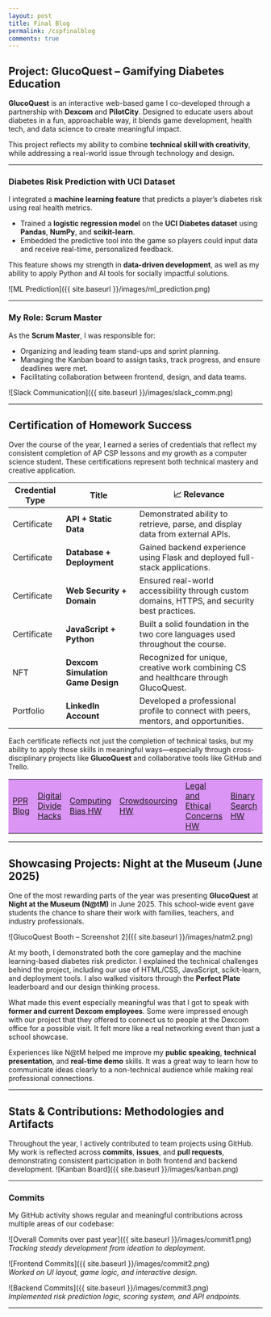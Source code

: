 ```yaml
---
layout: post
title: Final Blog
permalink: /cspfinalblog
comments: true
---
```


## Project: GlucoQuest – Gamifying Diabetes Education

**GlucoQuest** is an interactive web-based game I co-developed through a partnership with **Dexcom** and **PilotCity**. Designed to educate users about diabetes in a fun, approachable way, it blends game development, health tech, and data science to create meaningful impact.

This project reflects my ability to combine **technical skill with creativity**, while addressing a real-world issue through technology and design.

---

### Diabetes Risk Prediction with UCI Dataset

I integrated a **machine learning feature** that predicts a player’s diabetes risk using real health metrics.

- Trained a **logistic regression model** on the **UCI Diabetes dataset** using **Pandas**, **NumPy**, and **scikit-learn**.
- Embedded the predictive tool into the game so players could input data and receive real-time, personalized feedback.

This feature shows my strength in **data-driven development**, as well as my ability to apply Python and AI tools for socially impactful solutions.

![ML Prediction]({{ site.baseurl }}/images/ml_prediction.png)


---
### My Role: Scrum Master

As the **Scrum Master**, I was responsible for:
- Organizing and leading team stand-ups and sprint planning.
- Managing the Kanban board to assign tasks, track progress, and ensure deadlines were met.
- Facilitating collaboration between frontend, design, and data teams.

![Slack Communication]({{ site.baseurl }}/images/slack_comm.png)

--- 

## Certification of Homework Success

Over the course of the year, I earned a series of credentials that reflect my consistent completion of AP CSP lessons and my growth as a computer science student. These certifications represent both technical mastery and creative application.

| Credential Type |  Title                         | 📈 Relevance                                             |
|--------------------|----------------------------------|----------------------------------------------------------|
| Certificate         | **API + Static Data**            | Demonstrated ability to retrieve, parse, and display data from external APIs. |
| Certificate         | **Database + Deployment**        | Gained backend experience using Flask and deployed full-stack applications. |
| Certificate         | **Web Security + Domain**        | Ensured real-world accessibility through custom domains, HTTPS, and security best practices. |
| Certificate         | **JavaScript + Python**          | Built a solid foundation in the two core languages used throughout the course. |
|  NFT              | **Dexcom Simulation Game Design** | Recognized for unique, creative work combining CS and healthcare through GlucoQuest. |
| Portfolio           | **LinkedIn Account**             | Developed a professional profile to connect with peers, mentors, and opportunities. |

Each certificate reflects not just the completion of technical tasks, but my ability to apply those skills in meaningful ways—especially through cross-disciplinary projects like **GlucoQuest** and collaborative tools like GitHub and Trello.

<p> </p>
<table style="background-color: #da95f5;">
    <tr>
        <td><a href="{{site.baseurl}}/ppr">PPR Blog</a></td>
        <td><a href="{{site.baseurl}}/github/pages/digital_divide">Digital Divide Hacks</a></td>
        <td><a href="{{site.baseurl}}/computing_bias">Computing Bias HW</a></td>
        <td><a href="{{site.baseurl}}/crowdsourcing">Crowdsourcing HW</a></td>
        <td><a href="{{site.baseurl}}/ethical">Legal and Ethical Concerns HW</a></td>
        <td><a href="{{site.baseurl}}/binarysearch">Binary Search HW</a></td>
        <td><a href="{{site.baseurl}}/bigo">Big O Notation HW</a></td>
          <td><a href="{{site.baseurl}}/und">Undecideable Problems HW</a></td>
        <td><a href="{{site.baseurl}}/binary">Binary HW</a></td>
         <td><a href="{{site.baseurl}}/colors">Colors/Base 64 HW</a></td>
    </tr>
</table>

---
## Showcasing Projects: Night at the Museum (June 2025)

One of the most rewarding parts of the year was presenting **GlucoQuest** at **Night at the Museum (N@tM)** in June 2025. This school-wide event gave students the chance to share their work with families, teachers, and industry professionals.

![GlucoQuest Booth – Screenshot 2]({{ site.baseurl }}/images/natm2.png)

At my booth, I demonstrated both the core gameplay and the machine learning-based diabetes risk predictor. I explained the technical challenges behind the project, including our use of HTML/CSS, JavaScript, scikit-learn, and deployment tools. I also walked visitors through the **Perfect Plate** leaderboard and our design thinking process.

What made this event especially meaningful was that I got to speak with **former and current Dexcom employees**. Some were impressed enough with our project that they offered to connect us to people at the Dexcom office for a possible visit. It felt more like a real networking event than just a school showcase.

Experiences like N@tM helped me improve my **public speaking**, **technical presentation**, and **real-time demo** skills. It was a great way to learn how to communicate ideas clearly to a non-technical audience while making real professional connections.


---

## Stats & Contributions: Methodologies and Artifacts

Throughout the year, I actively contributed to team projects using GitHub. My work is reflected across **commits**, **issues**, and **pull requests**, demonstrating consistent participation in both frontend and backend development.
![Kanban Board]({{ site.baseurl }}/images/kanban.png)  

---

### Commits

My GitHub activity shows regular and meaningful contributions across multiple areas of our codebase:

![Overall Commits over past year]({{ site.baseurl }}/images/commit1.png)  
*Tracking steady development from ideation to deployment.*

![Frontend Commits]({{ site.baseurl }}/images/commit2.png)  
*Worked on UI layout, game logic, and interactive design.*

![Backend Commits]({{ site.baseurl }}/images/commit3.png)  
*Implemented risk prediction logic, scoring system, and API endpoints.*

---
